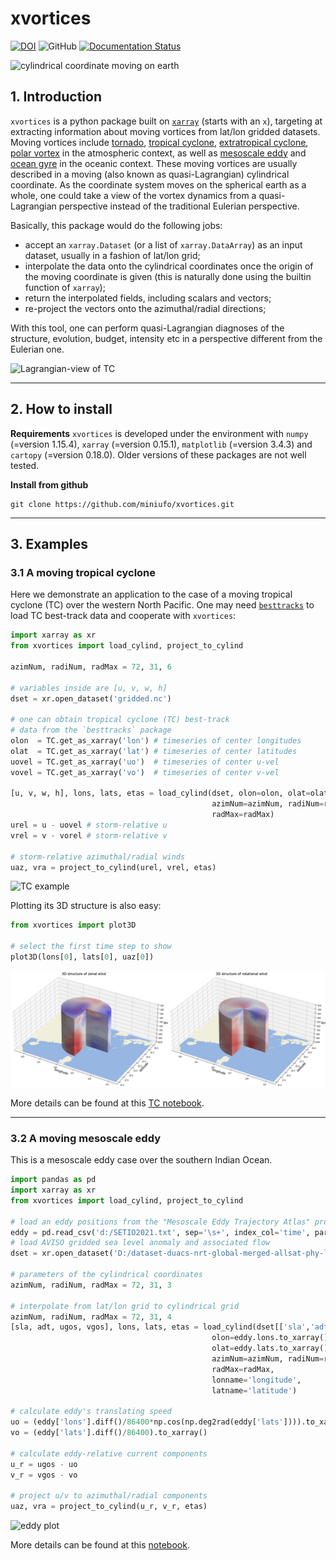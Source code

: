 # xvortices

[![DOI](https://zenodo.org/badge/426860265.svg)](https://zenodo.org/badge/latestdoi/426860265)
![GitHub](https://img.shields.io/github/license/miniufo/xvortices)
[![Documentation Status](https://readthedocs.org/projects/xvortices/badge/?version=latest)](https://xvortices.readthedocs.io/en/latest/?badge=latest)

![cylindrical coordinate moving on earth](./pics/cylind.jpg)

## 1. Introduction
`xvortices` is a python package built on [`xarray`](http://xarray.pydata.org/en/stable/) (starts with an `x`), targeting at extracting information about moving vortices from lat/lon gridded datasets.  Moving vortices include [tornado](https://en.wikipedia.org/wiki/Tornado), [tropical cyclone](https://en.wikipedia.org/wiki/Tropical_cyclone), [extratropical cyclone](https://en.wikipedia.org/wiki/Extratropical_cyclone), [polar vortex](https://en.wikipedia.org/wiki/Polar_vortex) in the atmospheric context, as well as [mesoscale eddy](https://en.wikipedia.org/wiki/Eddy_(fluid_dynamics)) and [ocean gyre](https://en.wikipedia.org/wiki/Ocean_gyre) in the oceanic context.  These moving vortices are usually described in a moving (also known as quasi-Lagrangian) cylindrical coordinate.  As the coordinate system moves on the spherical earth as a whole, one could take a view of the vortex dynamics from a quasi-Lagrangian perspective instead of the traditional Eulerian perspective.

Basically, this package would do the following jobs:
- accept an `xarray.Dataset` (or a list of `xarray.DataArray`) as an input dataset, usually in a fashion of lat/lon grid;
- interpolate the data onto the cylindrical coordinates once the origin of the moving coordinate is given (this is naturally done using the builtin function of `xarray`);
- return the interpolated fields, including scalars and vectors;
- re-project the vectors onto the azimuthal/radial directions;

With this tool, one can perform quasi-Lagrangian diagnoses of the structure, evolution, budget, intensity etc in a perspective different from the Eulerian one.

![Lagrangian-view of TC](./pics/LagrangianView.gif)

---

## 2. How to install
**Requirements**
`xvortices` is developed under the environment with `numpy` (=version 1.15.4), `xarray` (=version 0.15.1), `matplotlib` (=version 3.4.3) and `cartopy` (=version 0.18.0).  Older versions of these packages are not well tested.


**Install from github**
```
git clone https://github.com/miniufo/xvortices.git
```

---

## 3. Examples
### 3.1 A moving tropical cyclone
Here we demonstrate an application to the case of a moving tropical cyclone (TC) over the western North Pacific.  One may need [`besttracks`](https://github.com/miniufo/besttracks) to load TC best-track data and cooperate with `xvortices`:
```python
import xarray as xr
from xvortices import load_cylind, project_to_cylind

azimNum, radiNum, radMax = 72, 31, 6

# variables inside are [u, v, w, h]
dset = xr.open_dataset('gridded.nc')

# one can obtain tropical cyclone (TC) best-track
# data from the `besttracks` package
olon  = TC.get_as_xarray('lon') # timeseries of center longitudes
olat  = TC.get_as_xarray('lat') # timeseries of center latitudes
uovel = TC.get_as_xarray('uo')  # timeseries of center u-vel
vovel = TC.get_as_xarray('vo')  # timeseries of center v-vel

[u, v, w, h], lons, lats, etas = load_cylind(dset, olon=olon, olat=olat,
                                             azimNum=azimNum, radiNum=radiNum,
                                             radMax=radMax)
urel = u - uovel # storm-relative u
vrel = v - vorel # storm-relative v

# storm-relative azimuthal/radial winds
uaz, vra = project_to_cylind(urel, vrel, etas)
```

![TC example](./pics/TC.png)

Plotting its 3D structure is also easy:
```python
from xvortices import plot3D

# select the first time step to show
plot3D(lons[0], lats[0], uaz[0])
```

![3D cylind](./docs/source/_static/3DCylind.png)

More details can be found at this [TC notebook](./notebooks/1.TCExample.ipynb).

---

### 3.2 A moving mesoscale eddy
This is a mesoscale eddy case over the southern Indian Ocean.
```python
import pandas as pd
import xarray as xr
from xvortices import load_cylind, project_to_cylind

# load an eddy positions from the "Mesoscale Eddy Trajectory Atlas" product
eddy = pd.read_csv('d:/SETIO2021.txt', sep='\s+', index_col='time', parse_dates=True)
# load AVISO gridded sea level anomaly and associated flow
dset = xr.open_dataset('D:/dataset-duacs-nrt-global-merged-allsat-phy-l4_SETIO_Eddy.nc')

# parameters of the cylindrical coordinates
azimNum, radiNum, radMax = 72, 31, 3

# interpolate from lat/lon grid to cylindrical grid
azimNum, radiNum, radMax = 72, 31, 4
[sla, adt, ugos, vgos], lons, lats, etas = load_cylind(dset[['sla','adt','ugos','vgos']],
                                             olon=eddy.lons.to_xarray(),
                                             olat=eddy.lats.to_xarray(),
                                             azimNum=azimNum, radiNum=radiNum,
                                             radMax=radMax,
                                             lonname='longitude',
                                             latname='latitude')

# calculate eddy's translating speed
uo = (eddy['lons'].diff()/86400*np.cos(np.deg2rad(eddy['lats']))).to_xarray()
vo = (eddy['lats'].diff()/86400).to_xarray()

# calculate eddy-relative current components
u_r = ugos - uo
v_r = vgos - vo

# project u/v to azimuthal/radial components
uaz, vra = project_to_cylind(u_r, v_r, etas)
```

![eddy plot](./pics/eddy.png)

More details can be found at this [notebook](./notebooks/2.EddyExample.ipynb).
